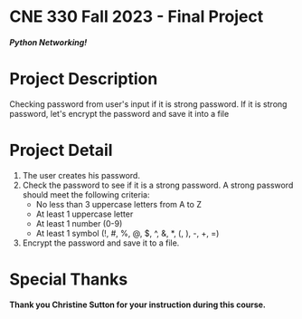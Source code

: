 # CNE 330 Fall 2023 - Final Project

##### Python Networking!

# Project Description
Checking password from user's input if it is strong password.
If it is strong password, let's encrypt the password and save it into a file

# Project Detail 

1. The user creates his password.
1. Check the password to see if it is a strong password.
 A strong password should meet the following criteria:
	* No less than 3 uppercase letters from A to Z
	* At least 1 uppercase letter
	* At least 1 number (0-9) 
	* At least 1 symbol (!, #, %, @, $, ^, &, *, (, ), -, +, =)
3.	Encrypt the password and save it to a file.


# Special Thanks

#### Thank you Christine Sutton for your instruction during this course.